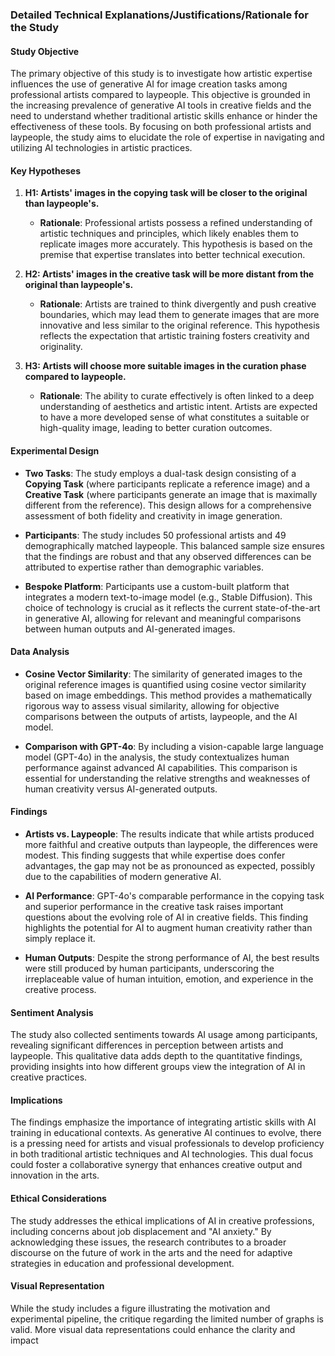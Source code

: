 ### Detailed Technical Explanations/Justifications/Rationale for the Study

#### Study Objective
The primary objective of this study is to investigate how artistic expertise influences the use of generative AI for image creation tasks among professional artists compared to laypeople. This objective is grounded in the increasing prevalence of generative AI tools in creative fields and the need to understand whether traditional artistic skills enhance or hinder the effectiveness of these tools. By focusing on both professional artists and laypeople, the study aims to elucidate the role of expertise in navigating and utilizing AI technologies in artistic practices.

#### Key Hypotheses
1. **H1: Artists' images in the copying task will be closer to the original than laypeople's.**
   - **Rationale**: Professional artists possess a refined understanding of artistic techniques and principles, which likely enables them to replicate images more accurately. This hypothesis is based on the premise that expertise translates into better technical execution.

2. **H2: Artists' images in the creative task will be more distant from the original than laypeople's.**
   - **Rationale**: Artists are trained to think divergently and push creative boundaries, which may lead them to generate images that are more innovative and less similar to the original reference. This hypothesis reflects the expectation that artistic training fosters creativity and originality.

3. **H3: Artists will choose more suitable images in the curation phase compared to laypeople.**
   - **Rationale**: The ability to curate effectively is often linked to a deep understanding of aesthetics and artistic intent. Artists are expected to have a more developed sense of what constitutes a suitable or high-quality image, leading to better curation outcomes.

#### Experimental Design
- **Two Tasks**: The study employs a dual-task design consisting of a **Copying Task** (where participants replicate a reference image) and a **Creative Task** (where participants generate an image that is maximally different from the reference). This design allows for a comprehensive assessment of both fidelity and creativity in image generation.
  
- **Participants**: The study includes 50 professional artists and 49 demographically matched laypeople. This balanced sample size ensures that the findings are robust and that any observed differences can be attributed to expertise rather than demographic variables.

- **Bespoke Platform**: Participants use a custom-built platform that integrates a modern text-to-image model (e.g., Stable Diffusion). This choice of technology is crucial as it reflects the current state-of-the-art in generative AI, allowing for relevant and meaningful comparisons between human outputs and AI-generated images.

#### Data Analysis
- **Cosine Vector Similarity**: The similarity of generated images to the original reference images is quantified using cosine vector similarity based on image embeddings. This method provides a mathematically rigorous way to assess visual similarity, allowing for objective comparisons between the outputs of artists, laypeople, and the AI model.

- **Comparison with GPT-4o**: By including a vision-capable large language model (GPT-4o) in the analysis, the study contextualizes human performance against advanced AI capabilities. This comparison is essential for understanding the relative strengths and weaknesses of human creativity versus AI-generated outputs.

#### Findings
- **Artists vs. Laypeople**: The results indicate that while artists produced more faithful and creative outputs than laypeople, the differences were modest. This finding suggests that while expertise does confer advantages, the gap may not be as pronounced as expected, possibly due to the capabilities of modern generative AI.

- **AI Performance**: GPT-4o's comparable performance in the copying task and superior performance in the creative task raises important questions about the evolving role of AI in creative fields. This finding highlights the potential for AI to augment human creativity rather than simply replace it.

- **Human Outputs**: Despite the strong performance of AI, the best results were still produced by human participants, underscoring the irreplaceable value of human intuition, emotion, and experience in the creative process.

#### Sentiment Analysis
The study also collected sentiments towards AI usage among participants, revealing significant differences in perception between artists and laypeople. This qualitative data adds depth to the quantitative findings, providing insights into how different groups view the integration of AI in creative practices.

#### Implications
The findings emphasize the importance of integrating artistic skills with AI training in educational contexts. As generative AI continues to evolve, there is a pressing need for artists and visual professionals to develop proficiency in both traditional artistic techniques and AI technologies. This dual focus could foster a collaborative synergy that enhances creative output and innovation in the arts.

#### Ethical Considerations
The study addresses the ethical implications of AI in creative professions, including concerns about job displacement and "AI anxiety." By acknowledging these issues, the research contributes to a broader discourse on the future of work in the arts and the need for adaptive strategies in education and professional development.

#### Visual Representation
While the study includes a figure illustrating the motivation and experimental pipeline, the critique regarding the limited number of graphs is valid. More visual data representations could enhance the clarity and impact